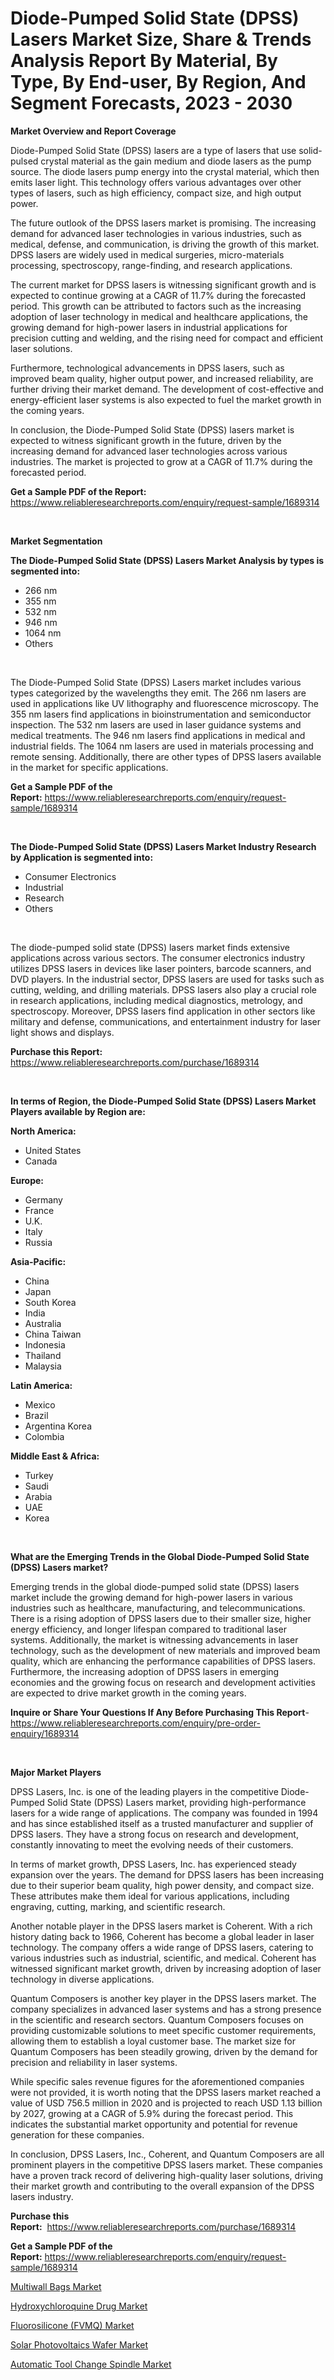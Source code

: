 <p><h1>Diode-Pumped Solid State (DPSS) Lasers Market Size, Share & Trends Analysis Report By Material, By Type, By End-user, By Region, And Segment Forecasts, 2023 - 2030</h1></p><p><strong>Market Overview and Report Coverage</strong></p>
<p><p>Diode-Pumped Solid State (DPSS) lasers are a type of lasers that use solid-pulsed crystal material as the gain medium and diode lasers as the pump source. The diode lasers pump energy into the crystal material, which then emits laser light. This technology offers various advantages over other types of lasers, such as high efficiency, compact size, and high output power.</p><p>The future outlook of the DPSS lasers market is promising. The increasing demand for advanced laser technologies in various industries, such as medical, defense, and communication, is driving the growth of this market. DPSS lasers are widely used in medical surgeries, micro-materials processing, spectroscopy, range-finding, and research applications.</p><p>The current market for DPSS lasers is witnessing significant growth and is expected to continue growing at a CAGR of 11.7% during the forecasted period. This growth can be attributed to factors such as the increasing adoption of laser technology in medical and healthcare applications, the growing demand for high-power lasers in industrial applications for precision cutting and welding, and the rising need for compact and efficient laser solutions.</p><p>Furthermore, technological advancements in DPSS lasers, such as improved beam quality, higher output power, and increased reliability, are further driving their market demand. The development of cost-effective and energy-efficient laser systems is also expected to fuel the market growth in the coming years.</p><p>In conclusion, the Diode-Pumped Solid State (DPSS) lasers market is expected to witness significant growth in the future, driven by the increasing demand for advanced laser technologies across various industries. The market is projected to grow at a CAGR of 11.7% during the forecasted period.</p></p>
<p><strong>Get a Sample PDF of the Report:</strong> <a href="https://www.reliableresearchreports.com/enquiry/request-sample/1689314">https://www.reliableresearchreports.com/enquiry/request-sample/1689314</a></p>
<p>&nbsp;</p>
<p><strong>Market Segmentation</strong></p>
<p><strong>The Diode-Pumped Solid State (DPSS) Lasers Market Analysis by types is segmented into:</strong></p>
<p><ul><li>266 nm</li><li>355 nm</li><li>532 nm</li><li>946 nm</li><li>1064 nm</li><li>Others</li></ul></p>
<p>&nbsp;</p>
<p><p>The Diode-Pumped Solid State (DPSS) Lasers market includes various types categorized by the wavelengths they emit. The 266 nm lasers are used in applications like UV lithography and fluorescence microscopy. The 355 nm lasers find applications in bioinstrumentation and semiconductor inspection. The 532 nm lasers are used in laser guidance systems and medical treatments. The 946 nm lasers find applications in medical and industrial fields. The 1064 nm lasers are used in materials processing and remote sensing. Additionally, there are other types of DPSS lasers available in the market for specific applications.</p></p>
<p><strong>Get a Sample PDF of the Report:</strong>&nbsp;<a href="https://www.reliableresearchreports.com/enquiry/request-sample/1689314">https://www.reliableresearchreports.com/enquiry/request-sample/1689314</a></p>
<p>&nbsp;</p>
<p><strong>The Diode-Pumped Solid State (DPSS) Lasers Market Industry Research by Application is segmented into:</strong></p>
<p><ul><li>Consumer Electronics</li><li>Industrial</li><li>Research</li><li>Others</li></ul></p>
<p>&nbsp;</p>
<p><p>The diode-pumped solid state (DPSS) lasers market finds extensive applications across various sectors. The consumer electronics industry utilizes DPSS lasers in devices like laser pointers, barcode scanners, and DVD players. In the industrial sector, DPSS lasers are used for tasks such as cutting, welding, and drilling materials. DPSS lasers also play a crucial role in research applications, including medical diagnostics, metrology, and spectroscopy. Moreover, DPSS lasers find application in other sectors like military and defense, communications, and entertainment industry for laser light shows and displays.</p></p>
<p><strong>Purchase this Report:</strong>&nbsp; <a href="https://www.reliableresearchreports.com/purchase/1689314">https://www.reliableresearchreports.com/purchase/1689314</a></p>
<p>&nbsp;</p>
<p><strong>In terms of Region, the Diode-Pumped Solid State (DPSS) Lasers Market Players available by Region are:</strong></p>
<p>
    <p> <strong> North America: </strong>
        <ul>
            <li>United States</li>
            <li>Canada</li>
        </ul>
        </p> 
    <p> <strong> Europe: </strong>
        <ul>
            <li>Germany</li>
            <li>France</li>
            <li>U.K.</li>
            <li>Italy</li>
            <li>Russia</li>
        </ul>
        </p> 
    <p> <strong> Asia-Pacific: </strong>
        <ul>
            <li>China</li>
            <li>Japan</li>
            <li>South Korea</li>
            <li>India</li>
            <li>Australia</li>
            <li>China Taiwan</li>
            <li>Indonesia</li>
            <li>Thailand</li>
            <li>Malaysia</li>
        </ul>
        </p> 
    <p> <strong> Latin America: </strong>
        <ul>
            <li>Mexico</li>
            <li>Brazil</li>
            <li>Argentina Korea</li>
            <li>Colombia</li>
        </ul>
        </p> 
    <p> <strong> Middle East & Africa: </strong>
        <ul>
            <li>Turkey</li>
            <li>Saudi</li>
            <li>Arabia</li>
            <li>UAE</li>
            <li>Korea</li>
        </ul>
    </p>
    </p>
<p>&nbsp;</p>
<p><strong>What are the Emerging Trends in the Global Diode-Pumped Solid State (DPSS) Lasers market?</strong></p>
<p><p>Emerging trends in the global diode-pumped solid state (DPSS) lasers market include the growing demand for high-power lasers in various industries such as healthcare, manufacturing, and telecommunications. There is a rising adoption of DPSS lasers due to their smaller size, higher energy efficiency, and longer lifespan compared to traditional laser systems. Additionally, the market is witnessing advancements in laser technology, such as the development of new materials and improved beam quality, which are enhancing the performance capabilities of DPSS lasers. Furthermore, the increasing adoption of DPSS lasers in emerging economies and the growing focus on research and development activities are expected to drive market growth in the coming years.</p></p>
<p><strong>Inquire or Share Your Questions If Any Before Purchasing This Report</strong>- <a href="https://www.reliableresearchreports.com/enquiry/pre-order-enquiry/1689314">https://www.reliableresearchreports.com/enquiry/pre-order-enquiry/1689314</a></p>
<p>&nbsp;</p>
<p><strong>Major Market Players</strong></p>
<p><p>DPSS Lasers, Inc. is one of the leading players in the competitive Diode-Pumped Solid State (DPSS) Lasers market, providing high-performance lasers for a wide range of applications. The company was founded in 1994 and has since established itself as a trusted manufacturer and supplier of DPSS lasers. They have a strong focus on research and development, constantly innovating to meet the evolving needs of their customers.</p><p>In terms of market growth, DPSS Lasers, Inc. has experienced steady expansion over the years. The demand for DPSS lasers has been increasing due to their superior beam quality, high power density, and compact size. These attributes make them ideal for various applications, including engraving, cutting, marking, and scientific research.</p><p>Another notable player in the DPSS lasers market is Coherent. With a rich history dating back to 1966, Coherent has become a global leader in laser technology. The company offers a wide range of DPSS lasers, catering to various industries such as industrial, scientific, and medical. Coherent has witnessed significant market growth, driven by increasing adoption of laser technology in diverse applications.</p><p>Quantum Composers is another key player in the DPSS lasers market. The company specializes in advanced laser systems and has a strong presence in the scientific and research sectors. Quantum Composers focuses on providing customizable solutions to meet specific customer requirements, allowing them to establish a loyal customer base. The market size for Quantum Composers has been steadily growing, driven by the demand for precision and reliability in laser systems.</p><p>While specific sales revenue figures for the aforementioned companies were not provided, it is worth noting that the DPSS lasers market reached a value of USD 756.5 million in 2020 and is projected to reach USD 1.13 billion by 2027, growing at a CAGR of 5.9% during the forecast period. This indicates the substantial market opportunity and potential for revenue generation for these companies.</p><p>In conclusion, DPSS Lasers, Inc., Coherent, and Quantum Composers are all prominent players in the competitive DPSS lasers market. These companies have a proven track record of delivering high-quality laser solutions, driving their market growth and contributing to the overall expansion of the DPSS lasers industry.</p></p>
<p><strong>Purchase this Report:</strong>&nbsp;&nbsp;<a href="https://www.reliableresearchreports.com/purchase/1689314">https://www.reliableresearchreports.com/purchase/1689314</a></p>
<p></p>
<p><strong>Get a Sample PDF of the Report:</strong>&nbsp;<a href="https://www.reliableresearchreports.com/enquiry/request-sample/1689314">https://www.reliableresearchreports.com/enquiry/request-sample/1689314</a></p>
<p><p><a href="https://medium.com/@alesiabrahimi58/multiwall-bags-market-size-and-market-trends-complete-industry-overview-2023-to-2030-24c0574a5873">Multiwall Bags Market</a></p><p><a href="https://medium.com/@besaosmani1903/hydroxychloroquine-drug-market-size-reveals-the-best-marketing-channels-in-global-industry-e15d7d7580b5">Hydroxychloroquine Drug Market</a></p><p><a href="https://github.com/PeterParrish5/Market-Research-Report-List-1/blob/main/fluorosilicone-fvmq-market.md">Fluorosilicone (FVMQ) Market</a></p><p><a href="https://www.linkedin.com/pulse/solar-photovoltaics-wafer-market-research-report-provides/">Solar Photovoltaics Wafer Market</a></p><p><a href="https://www.linkedin.com/pulse/automatic-tool-change-spindle-market-size-share/">Automatic Tool Change Spindle Market</a></p></p>